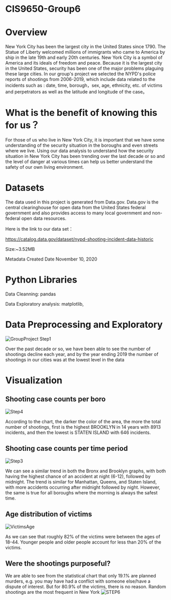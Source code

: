 # CIS9650-Group6


Overview
===
  New York City has been the largest city in the United States since 1790. The Statue of Liberty welcomed millions of immigrants who came to America by ship in the late 19th and early 20th centuries. New York City is a symbol of America and its ideals of freedom and peace. Because it is the largest city in the United States, security has been one of the major problems plaguing these large cities. In our group's project we selected the NYPD's police reports of shootings from 2006-2019, which include data related to the incidents such as : date, time, borough，sex, age, ethnicity, etc. of victims and perpetrators as well as the latitude and longitude of the case。
  
What is the benefit of knowing this for us？
===
  For those of us who live in New York City, it is important that we have some understanding of the security situation in the boroughs and even streets where we live. Using our data analysis to understand how the security situation in New York City has been trending over the last decade or so and the level of danger at various times can help us better understand the safety of our own living environment.


  
  Datasets
  ===
  The data used in this project is generated from Data.gov.  Data.gov is the central clearinghouse for open data from the United States federal government and also provides access to many local government and non-federal open data resources.
  
  Here is the link to our data set：

https://catalog.data.gov/dataset/nypd-shooting-incident-data-historic

Size:~3.52MB

Metadata Created Date 	November 10, 2020

Python Libraries
=====
Data Cleanning: pandas

Data Exploratory analysis: matplotlib,

 Data Preprocessing and Exploratory
====
![GroupProject Step1](https://user-images.githubusercontent.com/83876072/117866253-eb5ac400-b264-11eb-9e0c-aedb9da47fcd.png)

Over the past decade or so, we have been able to see the number of shootings decline each year, and by the year ending 2019 the number of shootings in our cities was at the lowest level in the data

 Visualization
===
## Shooting case counts per boro
![Step4](https://user-images.githubusercontent.com/83876072/118156492-6946d880-b3e7-11eb-84dc-1646a5372518.png)


According to the chart, the darker the color of the area, the more the total number of shootings, first is the highest BROOKLYN in 14 years with 8913 incidents, and then the lowest is STATEN ISLAND with 646 incidents.







## Shooting case counts per time period
![Step3](https://user-images.githubusercontent.com/83876072/118066082-0cf2a300-b36c-11eb-81a8-f9f9d95ef1cd.png)

We can see a similar trend in both the Bronx and Brooklyn graphs, with both having the highest chance of an accident at night (6-12), followed by midnight. The trend is similar for Manhattan, Queens, and Staten Island, with more accidents occurring after midnight followed by night. However, the same is true for all boroughs where the morning is always the safest time.
## Age distribution of victims
![VictimsAge](https://user-images.githubusercontent.com/83876072/118179461-54783e00-b403-11eb-8c34-019eb9103ee4.png)

As we can see that roughly 82% of the victims were between the ages of 18-44. Younger people and older people account for less than 20% of the victims.

## Were the shootings purposeful?

We are able to see from the statistical chart that only 19.1% are planned murders, e.g. you may have had a conflict with someone else/have a dispute of interest. But for 80.9% of the victims, there is no reason. Random shootings are the most frequent in New York
![STEP6](https://user-images.githubusercontent.com/83876072/118184385-45948a00-b409-11eb-87d2-50570f6aee0f.png)



